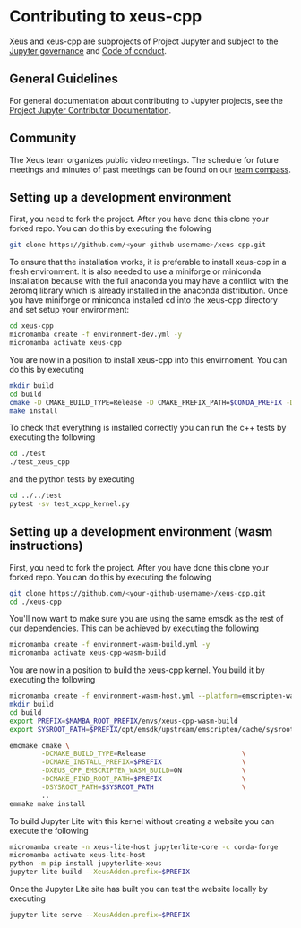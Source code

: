 # Contributing to xeus-cpp

Xeus and xeus-cpp are subprojects of Project Jupyter and subject to the
[Jupyter governance](https://github.com/jupyter/governance) and
[Code of conduct](https://github.com/jupyter/governance/blob/master/conduct/code_of_conduct.md).

## General Guidelines

For general documentation about contributing to Jupyter projects, see the
[Project Jupyter Contributor Documentation](https://docs.jupyter.org/en/latest/contributing/content-contributor.html).

## Community

The Xeus team organizes public video meetings. The schedule for future meetings and
minutes of past meetings can be found on our
[team compass](https://jupyter-xeus.github.io/).

## Setting up a development environment

First, you need to fork the project. After you have done this clone your forked repo. You can do this by 
executing the folowing

```bash
git clone https://github.com/<your-github-username>/xeus-cpp.git
```

To ensure that the installation works, it is preferable to install xeus-cpp in a fresh environment. It is
also needed to use a miniforge or miniconda installation because with the full anaconda you may have a 
conflict with the zeromq library which is already installed in the anaconda distribution. Once you have miniforge 
or miniconda installed cd into the xeus-cpp directory and set setup your environment:

```bash
cd xeus-cpp
micromamba create -f environment-dev.yml -y
micromamba activate xeus-cpp
```

You are now in a position to install xeus-cpp into this envirnoment. You can do this by executing

```bash
mkdir build
cd build
cmake -D CMAKE_BUILD_TYPE=Release -D CMAKE_PREFIX_PATH=$CONDA_PREFIX -D CMAKE_INSTALL_PREFIX=$CONDA_PREFIX -D CMAKE_INSTALL_LIBDIR=lib ..
make install
```

To check that everything is installed correctly you can run the c++ tests by executing the following

```bash
cd ./test
./test_xeus_cpp
```

and the python tests by executing

```bash
cd ../../test
pytest -sv test_xcpp_kernel.py
```

## Setting up a development environment (wasm instructions)

First, you need to fork the project. After you have done this clone your forked repo. You can do this by 
executing the folowing

```bash
git clone https://github.com/<your-github-username>/xeus-cpp.git
cd ./xeus-cpp
```

You'll now want to make sure you are using the same emsdk as the rest of our dependencies. This can be achieved by executing 
the following
```bash
micromamba create -f environment-wasm-build.yml -y
micromamba activate xeus-cpp-wasm-build
```

You are now in a position to build the xeus-cpp kernel. You build it by executing the following
```bash
micromamba create -f environment-wasm-host.yml --platform=emscripten-wasm32
mkdir build
cd build
export PREFIX=$MAMBA_ROOT_PREFIX/envs/xeus-cpp-wasm-build
export SYSROOT_PATH=$PREFIX/opt/emsdk/upstream/emscripten/cache/sysroot

emcmake cmake \
        -DCMAKE_BUILD_TYPE=Release                        \
        -DCMAKE_INSTALL_PREFIX=$PREFIX                    \
        -DXEUS_CPP_EMSCRIPTEN_WASM_BUILD=ON               \
        -DCMAKE_FIND_ROOT_PATH=$PREFIX                    \
        -DSYSROOT_PATH=$SYSROOT_PATH                      \
        ..
emmake make install
```

To build Jupyter Lite with this kernel without creating a website you can execute the following
```bash
micromamba create -n xeus-lite-host jupyterlite-core -c conda-forge
micromamba activate xeus-lite-host
python -m pip install jupyterlite-xeus
jupyter lite build --XeusAddon.prefix=$PREFIX
```

Once the Jupyter Lite site has built you can test the website locally by executing
```bash
jupyter lite serve --XeusAddon.prefix=$PREFIX
```
